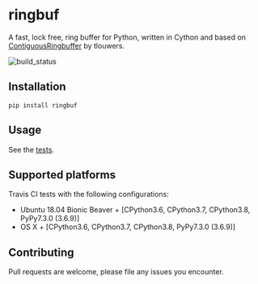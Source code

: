 # ringbuf
A fast, lock free, ring buffer for Python, written in Cython and based on [ContiguousRingbuffer](https://github.com/tlouwers/embedded/blob/master/ContiguousBuffer/ContiguousRingbuffer.hpp) by tlouwers.

![build_status](https://travis-ci.org/elijahr/ringbuf.svg?branch=master)

## Installation

```shell
pip install ringbuf
```

## Usage

See the [tests](https://github.com/elijahr/aiolo/blob/master/tests/main.py).

## Supported platforms

Travis CI tests with the following configurations:
* Ubuntu 18.04 Bionic Beaver + [CPython3.6, CPython3.7, CPython3.8, PyPy7.3.0 (3.6.9)]
* OS X + [CPython3.6, CPython3.7, CPython3.8, PyPy7.3.0 (3.6.9)]

## Contributing

Pull requests are welcome, please file any issues you encounter.
